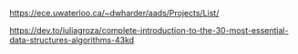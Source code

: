 https://ece.uwaterloo.ca/~dwharder/aads/Projects/List/

https://dev.to/iuliagroza/complete-introduction-to-the-30-most-essential-data-structures-algorithms-43kd
